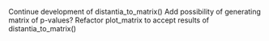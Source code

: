 Continue development of distantia_to_matrix()
Add possibility of generating matrix of p-values?
Refactor plot_matrix to accept results of distantia_to_matrix()
